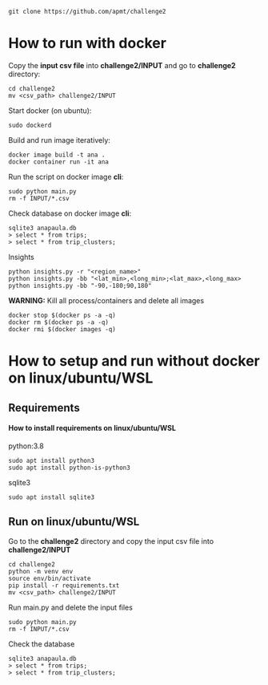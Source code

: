 ```
git clone https://github.com/apmt/challenge2
```
# How to run with docker
Copy the **input csv file** into **challenge2/INPUT** and go to **challenge2** directory:
```
cd challenge2
mv <csv_path> challenge2/INPUT
```
Start docker (on ubuntu):
```
sudo dockerd
```
Build and run image iteratively:
```
docker image build -t ana .
docker container run -it ana
```

Run the script on docker image **cli**:
```
sudo python main.py
rm -f INPUT/*.csv
```
Check database on docker image **cli**:
```
sqlite3 anapaula.db
> select * from trips;
> select * from trip_clusters;
```
Insights
```
python insights.py -r "<region_name>"
python insights.py -bb "<lat_min>,<long_min>;<lat_max>,<long_max>
python insights.py -bb "-90,-180;90,180"
```

**WARNING:** Kill all process/containers and delete all images
```
docker stop $(docker ps -a -q)
docker rm $(docker ps -a -q)
docker rmi $(docker images -q)
```
# How to setup and run without docker on linux/ubuntu/WSL

## Requirements

#### How to install requirements on linux/ubuntu/WSL

python:3.8
```
sudo apt install python3
sudo apt install python-is-python3
```
sqlite3
```
sudo apt install sqlite3
```

## Run on linux/ubuntu/WSL

Go to the **challenge2** directory and copy the input csv file into **challenge2/INPUT**
```
cd challenge2
python -m venv env
source env/bin/activate
pip install -r requirements.txt
mv <csv_path> challenge2/INPUT
```
Run main.py and delete the input files
```
sudo python main.py
rm -f INPUT/*.csv
```
Check the database
```
sqlite3 anapaula.db
> select * from trips;
> select * from trip_clusters;
```
